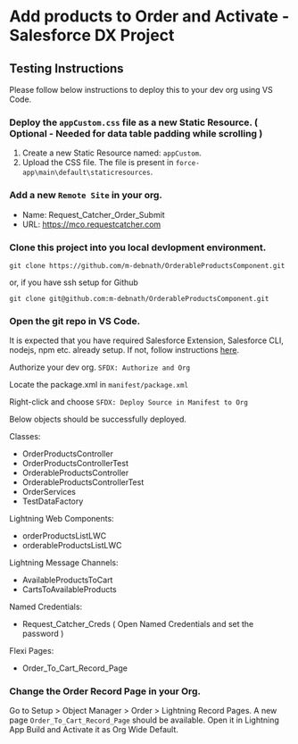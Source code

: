 # Add products to Order and Activate - Salesforce DX Project

## Testing Instructions

Please follow below instructions to deploy this to your dev org using VS Code.

### Deploy the `appCustom.css` file as a new Static Resource. ( Optional - Needed for data table padding while scrolling )
1. Create a new Static Resource named: `appCustom`.
2. Upload the CSS file. The file is present in `force-app\main\default\staticresources`.

### Add a new `Remote Site` in your org.
- Name: Request_Catcher_Order_Submit
- URL: https://mco.requestcatcher.com

### Clone this project into you local devlopment environment.

`git clone https://github.com/m-debnath/OrderableProductsComponent.git`

or, if you have ssh setup for Github

`git clone git@github.com:m-debnath/OrderableProductsComponent.git`

### Open the git repo in VS Code.
It is expected that you have required Salesforce Extension, Salesforce CLI, nodejs, npm etc. already setup.
If not, follow instructions [here](https://trailhead.salesforce.com/content/learn/projects/quick-start-lightning-web-components/set-up-visual-studio-code).

Authorize your dev org. `SFDX: Authorize and Org`

Locate the package.xml in `manifest/package.xml`

Right-click and choose `SFDX: Deploy Source in Manifest to Org`

Below objects should be successfully deployed.

Classes:
- OrderProductsController
- OrderProductsControllerTest
- OrderableProductsController
- OrderableProductsControllerTest
- OrderServices
- TestDataFactory

Lightning Web Components:
- orderProductsListLWC
- orderableProductsListLWC

Lightning Message Channels:
- AvailableProductsToCart
- CartsToAvailableProducts

Named Credentials:
- Request_Catcher_Creds ( Open Named Credentials and set the password )

Flexi Pages:
- Order_To_Cart_Record_Page

### Change the Order Record Page in your Org.

Go to Setup > Object Manager > Order > Lightning Record Pages.
A new page `Order_To_Cart_Record_Page` should be available.
Open it in Lightning App Build and Activate it as Org Wide Default.
